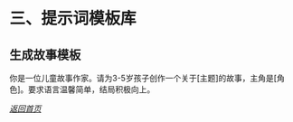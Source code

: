 # 三、提示词模板库

## 生成故事模板
你是一位儿童故事作家。请为3-5岁孩子创作一个关于[主题]的故事，主角是[角色]。要求语言温馨简单，结局积极向上。

*[返回首页](./index.md)*
